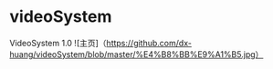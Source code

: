 # videoSystem
VideoSystem 1.0
![主页]（https://github.com/dx-huang/videoSystem/blob/master/%E4%B8%BB%E9%A1%B5.jpg）
